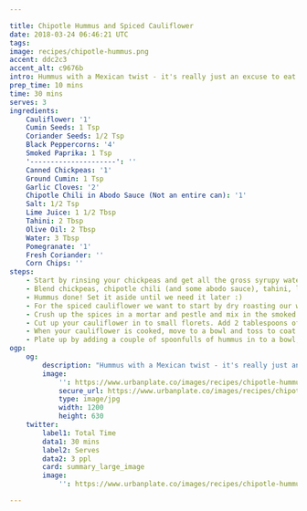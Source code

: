```yaml
---

title: Chipotle Hummus and Spiced Cauliflower
date: 2018-03-24 06:46:21 UTC
tags:
image: recipes/chipotle-hummus.png
accent: ddc2c3
accent_alt: c9676b
intro: Hummus with a Mexican twist - it's really just an excuse to eat hummus as a meal. Adding Pomegranate seeds adds a refreshing burst to cut through the spice and mellow out with the coriander.
prep_time: 10 mins
time: 30 mins
serves: 3
ingredients:
    Cauliflower: '1'
    Cumin Seeds: 1 Tsp
    Coriander Seeds: 1/2 Tsp
    Black Peppercorns: '4'
    Smoked Paprika: 1 Tsp
    '---------------------': ''
    Canned Chickpeas: '1'
    Ground Cumin: 1 Tsp
    Garlic Cloves: '2'
    Chipotle Chili in Abodo Sauce (Not an entire can): '1'
    Salt: 1/2 Tsp
    Lime Juice: 1 1/2 Tbsp
    Tahini: 2 Tbsp
    Olive Oil: 2 Tbsp
    Water: 3 Tbsp
    Pomegranate: '1'
    Fresh Coriander: ''
    Corn Chips: ''
steps:
    - Start by rinsing your chickpeas and get all the gross syrupy water out of there.
    - Blend chickpeas, chipotle chili (and some abodo sauce), tahini, lemon juice, ground cumin, water, garlic cloves, olive oil, salt.
    - Hummus done! Set it aside until we need it later :)
    - For the spiced cauliflower we want to start by dry roasting our whole spices of cumin seeds, coriander seeds, black peppercorns in a frypan on medium heat for about 30 seconds or until fragrant.
    - Crush up the spices in a mortar and pestle and mix in the smoked paprika. Set aside.
    - Cut up your cauliflower in to small florets. Add 2 tablespoons of olive oil to a frypan on medium-high heat. Wait until oil is hot and add your cauliflower in batches. Turn occasionally and cook for about 5 - 10 minutes until golden brown.
    - When your cauliflower is cooked, move to a bowl and toss to coat with the spice mixture.
    - Plate up by adding a couple of spoonfulls of hummus in to a bowl, add a good helping of cauliflower and top with cut up coriander, slightly crushed corn chips and a couple of pomegranate seeds.
ogp:
    og:
        description: "Hummus with a Mexican twist - it's really just an excuse to eat hummus as a meal. Adding Pomegranate seeds adds a refreshing burst to cut through the spice and mellow out with the coriander"
        image:
            '': https://www.urbanplate.co/images/recipes/chipotle-hummus-share.jpg
            secure_url: https://www.urbanplate.co/images/recipes/chipotle-hummus-share.jpg
            type: image/jpg
            width: 1200
            height: 630
    twitter:
        label1: Total Time
        data1: 30 mins
        label2: Serves
        data2: 3 ppl
        card: summary_large_image
        image:
            '': https://www.urbanplate.co/images/recipes/chipotle-hummus-share.jpg

---
```

